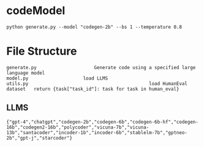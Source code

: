# codeModel

    python generate.py --model "codegen-2b" --bs 1 --temperature 0.8


# File Structure

    generate.py			            Generate code using a specified large language model
    model.py				    load LLMS
    utils.py                                            load HumanEval dataset   return {task["task_id"]: task for task in human_eval}

## LLMS
    {"gpt-4","chatgpt","codegen-2b","codegen-6b","codegen-6b-hf","codegen-16b","codegen2-16b","polycoder","vicuna-7b","vicuna-13b","santacoder","incoder-1b","incoder-6b","stablelm-7b","gptneo-2b","gpt-j","starcoder"}
